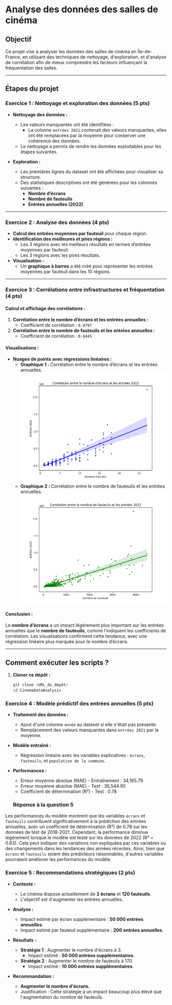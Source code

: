 # Analyse des données des salles de cinéma

## Objectif
Ce projet vise à analyser les données des salles de cinéma en Île-de-France, en utilisant des techniques de nettoyage, d'exploration, et d'analyse de corrélation afin de mieux comprendre les facteurs influençant la fréquentation des salles.

---

## Étapes du projet

### **Exercice 1 : Nettoyage et exploration des données (5 pts)**

- **Nettoyage des données :**
  - Les valeurs manquantes ont été identifiées :
    - La colonne `entrées 2021` contenait des valeurs manquantes, elles ont été remplacées par la moyenne pour conserver une cohérence des données.
  - Le nettoyage a permis de rendre les données exploitables pour les étapes suivantes.

- **Exploration :**
  - Les premières lignes du dataset ont été affichées pour visualiser sa structure.
  - Des statistiques descriptives ont été générées pour les colonnes suivantes :
    - **Nombre d’écrans**
    - **Nombre de fauteuils**
    - **Entrées annuelles (2022)**

---

### **Exercice 2 : Analyse des données (4 pts)**

- **Calcul des entrées moyennes par fauteuil** pour chaque région.
- **Identification des meilleures et pires régions :**
  - Les 3 régions avec les meilleurs résultats en termes d’entrées moyennes par fauteuil.
  - Les 3 régions avec les pires résultats.
- **Visualisation :**
  - Un **graphique à barres** a été créé pour représenter les entrées moyennes par fauteuil dans les 10 régions.

---

### **Exercice 3 : Corrélations entre infrastructures et fréquentation (4 pts)**

#### Calcul et affichage des corrélations :
1. **Corrélation entre le nombre d’écrans et les entrées annuelles :**  
   - Coefficient de corrélation : `0.8797`
2. **Corrélation entre le nombre de fauteuils et les entrées annuelles :**  
   - Coefficient de corrélation : `0.8445`

#### Visualisations :
- **Nuages de points avec régressions linéaires :**
  - **Graphique 1 :** Corrélation entre le nombre d’écrans et les entrées annuelles.  
    ![Corrélation Écrans-Entrées](output/correlation_ecrans_entrees_2022.png)
  - **Graphique 2 :** Corrélation entre le nombre de fauteuils et les entrées annuelles.  
    ![Corrélation Fauteuils-Entrées](output/correlation_fauteuils_entrees_2022.png)

#### Conclusion :  
Le **nombre d’écrans** a un impact légèrement plus important sur les entrées annuelles que le **nombre de fauteuils**, comme l’indiquent les coefficients de corrélation. Les visualisations confirment cette tendance, avec une régression linéaire plus marquée pour le nombre d’écrans.

---

## Comment exécuter les scripts ?

1. **Cloner ce dépôt :**
   ```bash
   git clone <URL_du_dépôt>
   cd CinemaDataAnalysis

### Exercice 4 : Modèle prédictif des entrées annuelles (5 pts)
- **Traitement des données :**
  - Ajout d'une colonne `année` au dataset si elle n'était pas présente.
  - Remplacement des valeurs manquantes dans `entrées 2021` par la moyenne.
- **Modèle entraîné :**
  - Régression linéaire avec les variables explicatives : `écrans`, `fauteuils`, et `population de la commune`.
- **Performances :**
  - Erreur moyenne absolue (MAE) - Entraînement : 34,165.79
  - Erreur moyenne absolue (MAE) - Test : 36,544.95
  - Coefficient de détermination (R²) - Test : 0.78

  ### Réponse à la question 5
Les performances du modèle montrent que les variables `écrans` et `fauteuils` contribuent significativement à la prédiction des entrées annuelles, avec un coefficient de détermination (R²) de 0.78 sur les données de test de 2018-2021. Cependant, la performance diminue légèrement lorsque le modèle est testé sur les données de 2022 (R² = 0.63). Cela peut indiquer des variations non expliquées par ces variables ou des changements dans les tendances des années récentes. Ainsi, bien que `écrans` et `fauteuils` soient des prédicteurs raisonnables, d'autres variables pourraient améliorer les performances du modèle.

### Exercice 5 : Recommandations stratégiques (2 pts)

- **Contexte :**
  - Le cinéma dispose actuellement de **2 écrans** et **120 fauteuils**.
  - L'objectif est d'augmenter les entrées annuelles.

- **Analyse :**
  - Impact estimé par écran supplémentaire : **50 000 entrées annuelles**.
  - Impact estimé par fauteuil supplémentaire : **200 entrées annuelles**.

- **Résultats :**
  - **Stratégie 1** : Augmenter le nombre d'écrans à 3.
    - Impact estimé : **50 000 entrées supplémentaires**.
  - **Stratégie 2** : Augmenter le nombre de fauteuils à 170.
    - Impact estimé : **10 000 entrées supplémentaires**.

- **Recommandation :**
  - **Augmenter le nombre d'écrans.**
  - Justification : Cette stratégie a un impact beaucoup plus élevé que l'augmentation du nombre de fauteuils.




